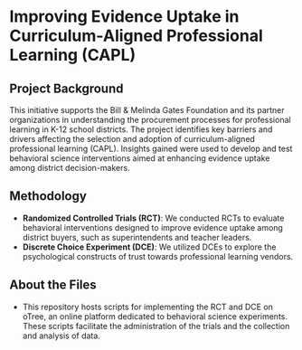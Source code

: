 # Improving Evidence Uptake in Curriculum-Aligned Professional Learning (CAPL)

## Project Background
This initiative supports the Bill & Melinda Gates Foundation and its partner organizations in understanding the procurement processes for professional learning in K-12 school districts. The project identifies key barriers and drivers affecting the selection and adoption of curriculum-aligned professional learning (CAPL). Insights gained were used to develop and test behavioral science interventions aimed at enhancing evidence uptake among district decision-makers.

## Methodology
- **Randomized Controlled Trials (RCT)**: We conducted RCTs to evaluate behavioral interventions designed to improve evidence uptake among district buyers, such as superintendents and teacher leaders.
- **Discrete Choice Experiment (DCE)**: We utilized DCEs to explore the psychological constructs of trust towards professional learning vendors.

## About the Files
- This repository hosts scripts for implementing the RCT and DCE on oTree, an online platform dedicated to behavioral science experiments. These scripts facilitate the administration of the trials and the collection and analysis of data.
